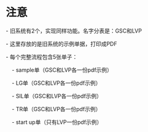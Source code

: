 # 注意

- 旧系统有2个，实现同样功能。名字分表是：GSC和LVP

- 这里存放的是旧系统的示例单据，打印成PDF

- 每个完整流程包含5张单子：

    - sample单（GSC和LVP各一份pdf示例）
    
    - LG单（GSC和LVP各一份pdf示例）
    
    - SIL单（GSC和LVP各一份pdf示例）
    
    - TR单（GSC和LVP各一份pdf示例）
    
    - start up单（只有LVP一份pdf示例）
